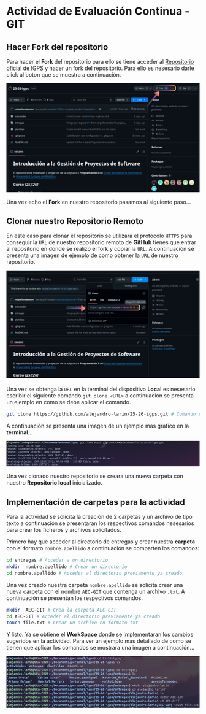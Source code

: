 # Actividad de Evaluación Continua - GIT
## Hacer Fork del repositorio
Para hacer el **Fork** del repositorio para ello se tiene acceder al [Repositorio oficial de IGPS](https://github.com/miguelancabezon/25-26-igps) y hacer un fork del repositorio. Para ello es nesesario darle click al boton que se muestra a continuación.

![Fork button in github](./img/fork-in-github.jpg)

Una vez echo el **Fork** en nuestro repositorio pasamos al siguiente paso...

## Clonar nuestro Repositorio Remoto
En este caso para clonar el repositorio se utilizara  el protocolo `HTTPS` para conseguir la  `URL` de nuestro repositorio  remoto de **GitHub** tienes que entrar al repositorio en donde se realizo el fork y copiar la `URL`. A continuación se presenta una imagen de ejemplo de como obtener la `URL` de nuestro repositorio.

![Fork button in github](./img/url-btn.jpg)

Una vez se obtenga la `URL` en la terminal del dispositivo **Local** es nesesario escribir el siguiente comando `git clone <URL>` a continuación se presenta un ejemplo en como se debe aplicar el comando.

```bash
git clone https://github.com/alejandro-larin/25-26-igps.git # Comando para clonar el repositorio remoto.
```
A continuación se presenta una imagen de un ejemplo mas grafico en la **terminal**...

![Git clone button in Github](./img/git-clone.jpg)

Una vez clonado nuestro repositorio se creara una nueva carpeta con nuestro **Repositorio local** inicializado.

## Implementación de carpetas para la actividad
Para la actividad se solicita la creación de 2 carpetas y un archivo de tipo texto a continuación se presentaran los respectivos comandos nesesarios para crear los ficheros y archivos solicitados.

Primero hay que acceder al directorio de entregas y crear nuestra **carpeta** con el formato `nombre.apellido` a continuación se comparten los comandos:

```bash
cd entregas # Acceder a un directorio
mkdir  nombre.apellido # Crear un directorio
cd nombre.apellido # Acceder al directorio previamente ya creado
```

Una vez creado nuestra carpeta `nombre.apellido` se solicita crear una nueva carpeta con el nombre `AEC-GIT` que contenga un archivo `.txt`. A continuación se presentan los respectivos comandos.

```bash
mkdir  AEC-GIT # Crea la carpeta AEC-GIT
cd AEC-GIT # Acceder al directorio previamente ya creado
touch file.txt # Crear un archivo en formato txt
```
Y  listo. Ya se obtiene el **WorkSpace** donde se implementaran los cambios sugeridos en la actividad. Para ver un ejemplo mas detallado de como se tienen que aplicar los comandos se mostrara una imagen a continuación...

![Commands of shell for create dirs and files](./img/commands-shell.jpg)